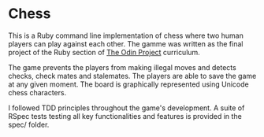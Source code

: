 # Chess

This is a Ruby command line implementation of chess where two human players can play against each other. The gamme was written as the final project of the Ruby section of [The Odin Project](http://www.theodinproject.com/ruby-programming/ruby-final-project) curriculum.

The game prevents the players from making illegal moves and detects checks, check mates and stalemates. The players are able to save the game at any given moment. The board is graphically represented using Unicode chess characters.

I followed TDD principles throughout the game's development. A suite of RSpec tests testing all key functionalities and features is provided in the spec/ folder.